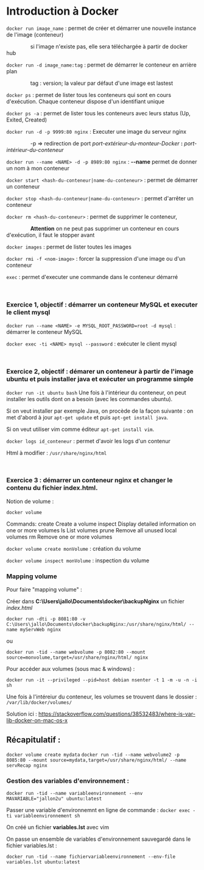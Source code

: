 # Introduction à Docker

``docker run image_name`` : permet de créer et démarrer une nouvelle instance de l'image (conteneur) 

&nbsp;&nbsp;&nbsp;&nbsp;&nbsp;&nbsp;&nbsp;&nbsp;&nbsp;&nbsp;&nbsp;&nbsp;&nbsp;&nbsp;&nbsp;
                              si l'image n'existe pas, elle sera téléchargée à partir de docker hub
                        
``docker run -d image_name:tag`` : permet de démarrer le conteneur en arrière plan 

&nbsp;&nbsp;&nbsp;&nbsp;&nbsp;&nbsp;&nbsp;&nbsp;&nbsp;&nbsp;&nbsp;&nbsp;&nbsp;&nbsp;&nbsp;
                              tag : version; la valeur par défaut d'une image est lastest

``docker ps`` : permet de lister tous les conteneurs qui sont en cours d'exécution. Chaque conteneur dispose d'un identifiant unique

``docker ps -a`` : permet de lister tous les conteneurs avec leurs status (Up, Exited, Created)

 ``docker run -d -p 9999:80 nginx`` : Executer une image du serveur nginx

&nbsp;&nbsp;&nbsp;&nbsp;&nbsp;&nbsp;&nbsp;&nbsp;&nbsp;&nbsp;&nbsp;&nbsp;&nbsp;&nbsp;&nbsp;
                              -p => redirection de port *port-extérieur-du-monteur-Docker* **:** *port-intérieur-du-conteneur*

``docker run --name <NAME> -d -p 8989:80 nginx`` : **--name** permet de donner un nom à mon conteneur

``docker start <hash-du-conteneur|name-du-conteneur>`` : permet de démarrer un conteneur

``docker stop <hash-du-conteneur|name-du-conteneur>`` : permet d'arrêter un conteneur

``docker rm <hash-du-conteneur>`` : permet de supprimer le conteneur, 

&nbsp;&nbsp;&nbsp;&nbsp;&nbsp;&nbsp;&nbsp;&nbsp;&nbsp;&nbsp;&nbsp;&nbsp;&nbsp;&nbsp;&nbsp;
                                    **Attention** on ne peut pas supprimer un conteneur en cours d'exécution, il faut le stopper avant

``docker images`` : permet de lister toutes les images

``docker rmi -f <nom-image>`` : forcer la suppression d'une image ou d'un conteneur

``exec`` : permet d'executer une commande dans le conteneur démarré

&nbsp;&nbsp;&nbsp;&nbsp;&nbsp;

### Exercice 1, objectif : démarrer un conteneur MySQL et executer le client mysql
``docker run --name <NAME> -e MYSQL_ROOT_PASSWORD=root -d mysql`` : démarrer le conteneur MySQL

``docker exec -ti <NAME> mysql --password`` : exécuter le client mysql

&nbsp;&nbsp;&nbsp;&nbsp;&nbsp;

### Exercice 2, objectif : démarer un conteneur à partir de l'image ubuntu et puis installer java et exécuter un programme simple
``docker run -it ubuntu bash``
Une fois à l'intérieur du conteneur, on peut installer les outils dont on a besoin (avec les commandes ubuntu).

Si on veut installer par exemple Java, on procède de la façon suivante : on met d'abord à jour ``apt-get update`` et puis ``apt-get install java``. 

Si on veut utiliser vim comme éditeur ``apt-get install vim``.

``docker logs id_conteneur`` : permet d'avoir les logs d'un contenur

Html à modifier : ``/usr/share/nginx/html``

&nbsp;&nbsp;&nbsp;&nbsp;&nbsp;

### Exercice 3 : démarrer un conteneur nginx et changer le contenu du fichier index.html.
Notion de volume :

``docker volume``

Commands:
  create      Create a volume
  inspect     Display detailed information on one or more volumes
  ls          List volumes
  prune       Remove all unused local volumes
  rm          Remove one or more volumes

``docker volume create monVolume`` : création du volume

``docker volume inspect monVolume`` : inspection du volume

### Mapping volume
Pour faire "mapping volume" :

Créer dans **C:\Users\jallo\Documents\docker\backupNginx** un fichier *index.html* 

``docker run -dti -p 8081:80 -v C:\Users\jallo\Documents\docker\backupNginx:/usr/share/nginx/html/ --name myServWeb nginx``

ou 

``docker run -tid --name webvolume -p 8082:80 --mount source=monvolume,target=/usr/share/nginx/html/ nginx``


Pour accéder aux volumes (sous mac & windows) :

``docker run -it --privileged --pid=host debian nsenter -t 1 -m -u -n -i sh``

Une fois à l'intéreiur du conteneur, les volumes se trouvent dans le dossier : ``/var/lib/docker/volumes/``

Solution ici : https://stackoverflow.com/questions/38532483/where-is-var-lib-docker-on-mac-os-x

## Récapitulatif :
``docker volume create mydata``
``docker run -tid --name webvolume2 -p 8085:80 --mount source=mydata,target=/usr/share/nginx/html/ --name servRecap nginx``


### Gestion des variables d'environnement :

``docker run -tid --name variableenvironnement --env MAVARIABLE="jallon2u" ubuntu:latest``

Passer une variable d'environnemnt en ligne de commande : ``docker exec -ti variableenvironnement sh``

On créé un fichier **variables.lst** avec vim

On passe un ensemble de variables d'environnement sauvegardé dans le fichier variables.lst :

``docker run -tid --name fichiervariableenvironnement --env-file variables.lst ubuntu:latest``
